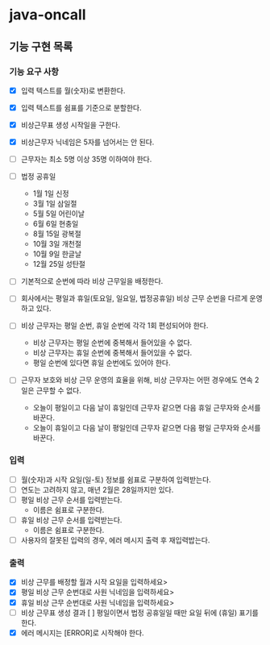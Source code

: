 # java-oncall

## 기능 구현 목록

### 기능 요구 사항

- [X] 입력 텍스트를 월(숫자)로 변환한다.
- [X] 입력 텍스트를 쉼표를 기준으로 분할한다.
- [X] 비상근무표 생성 시작일을 구한다.
- [X] 비상근무자 닉네임은 5자를 넘어서는 안 된다.
- [ ] 근무자는 최소 5명 이상 35명 이하여야 한다.
- [ ] 법정 공휴일
    - 1월 1일 신정
    - 3월 1일 삼일절
    - 5월 5일 어린이날
    - 6월 6일 현충일
    - 8월 15일 광복절
    - 10월 3일 개천절
    - 10월 9일 한글날
    - 12월 25일 성탄절
- [ ] 기본적으로 순번에 따라 비상 근무일을 배정한다.
- [ ] 회사에서는 평일과 휴일(토요일, 일요일, 법정공휴일) 비상 근무 순번을 다르게 운영하고 있다.
- [ ] 비상 근무자는 평일 순번, 휴일 순번에 각각 1회 편성되어야 한다.
    - 비상 근무자는 평일 순번에 중복해서 들어있을 수 없다.
    - 비상 근무자는 휴일 순번에 중복해서 들어있을 수 없다.
    - 평일 순번에 있다면 휴일 순번에도 있어야 한다.

- [ ] 근무자 보호와 비상 근무 운영의 효율을 위해, 비상 근무자는 어떤 경우에도 연속 2일은 근무할 수 없다.
    - 오늘이 평일이고 다음 날이 휴일인데 근무자 같으면 다음 휴일 근무자와 순서를 바꾼다.
    - 오늘이 휴일이고 다음 날이 평일인데 근무자 같으면 다음 평일 근무자와 순서를 바꾼다.

### 입력

- [ ] 월(숫자)과 시작 요일(일-토) 정보를 쉼표로 구분하여 입력받는다.
- [ ] 연도는 고려하지 않고, 매년 2월은 28일까지만 있다.
- [ ] 평일 비상 근무 순서를 입력받는다.
    - 이름은 쉼표로 구분한다.
- [ ] 휴일 비상 근무 순서를 입력받는다.
    - 이름은 쉼표로 구분한다.
- [ ] 사용자의 잘못된 입력의 경우, 에러 메시지 출력 후 재입력밥는다.

### 출력

- [X] 비상 근무를 배정할 월과 시작 요일을 입력하세요>
- [X] 평일 비상 근무 순번대로 사원 닉네임을 입력하세요>
- [X] 휴일 비상 근무 순번대로 사원 닉네임을 입력하세요>
- [ ] 비상 근무표 생성 결과
  [ ] 평일이면서 법정 공휴일일 때만 요일 뒤에 (휴일) 표기를 한다.
- [X] 에러 메시지는 [ERROR]로 시작해야 한다.